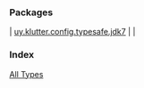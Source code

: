 


### Packages


| [uy.klutter.config.typesafe.jdk7](uy.klutter.config.typesafe.jdk7/index.md) |  |


### Index

[All Types](alltypes/index.md)